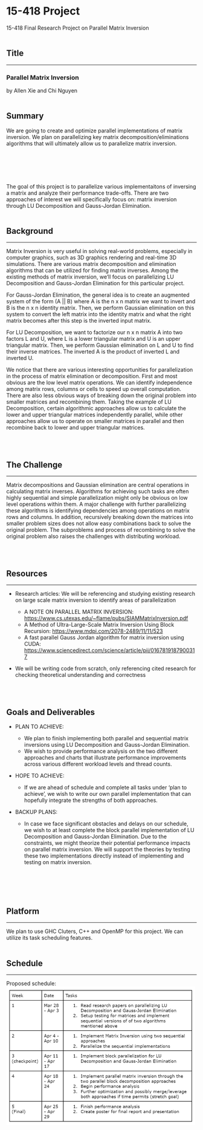 # **15-418 Project**
15-418 Final Research Project on Parallel Matrix Inversion 
<br><br>

## **Title** 
---
### **Parallel Matrix Inversion**
by Allen Xie and Chi Nguyen
<br><br>

## **Summary**
We are going to create and optimize parallel implementations of matrix inversion. We plan on parallelizing key matrix decomposition/eliminations algorithms that will ultimately allow us to parallelize matrix inversion. 

<br><br>
---
The goal of this project is to parallelize various implementaitons of inversing a matrix and analyze their performance trade-offs. There are two approaches of interest we will specifically focus on: matrix inversion through LU Decomposition and Gauss-Jordan Elimination. 
<br><br>

## **Background**
---
Matrix Inversion is very useful in solving real-world problems, especially in computer graphics, such as 3D graphics rendering and real-time 3D simulations. There are various matrix decomposition and elimination algorithms that can be utilized for finding matrix inverses. Among the existing methods of matrix inversion, we’ll focus on parallelizing LU Decomposition and Gauss-Jordan Elimination for this particular project. 

For Gauss-Jordan Elimination, the general idea is to create an augmented system of the form (A || B) where A is the n x n matrix we want to invert and B is the n x n identity matrix. Then, we perform Gaussian elimination on this system to convert the left matrix into the identity matrix and what the right matrix becomes after this step is the inverted input matrix.  

For LU Decomposition, we want to factorize our n x n matrix A into two factors L and U, where L is a lower triangular matrix and U is an upper triangular matrix. Then, we perform Gaussian elimination on L and U to find their inverse matrices. The inverted A is the product of inverted L and inverted U. 

We notice that there are various interesting opportunities for parallelization in the process of matrix elimination or decomposition. First and most obvious are the low level matrix operations. We can identify independence among matrix rows, columns or cells to speed up overall computation. There are also less obvious ways of breaking down the original problem into smaller matrices and recombining them. Taking the example of LU Decomposition, certain algorithmic approaches allow us to calculate the lower and upper triangular matrices independently parallel, while other approaches allow us to operate on smaller matrices in parallel and then recombine back to lower and upper triangular matrices.

<br><br>

## **The Challenge**
---
Matrix decompositions and Gaussian elimination are central operations in calculating matrix inverses. Algorithms for achieving such tasks are often highly sequential and simple parallelization might only be obvious on low level operations within them. A major challenge with further parallelizing these algorithms is identifying dependencies among operations on matrix rows and columns. In addition, recursively breaking down the matrices into smaller problem sizes does not allow easy combinations back to solve the original problem. The subproblems and process of recombining to solve the original problem also raises the challenges with distributing workload.

<br><br>

## **Resources**
---
* Research articles: We will be referencing and studying existing research on large scale matrix inversion to identify areas of parallelization
  * A NOTE ON PARALLEL MATRIX INVERSION: https://www.cs.utexas.edu/~flame/pubs/SIAMMatrixInversion.pdf
  * A Method of Ultra-Large-Scale Matrix Inversion Using Block Recursion: https://www.mdpi.com/2078-2489/11/11/523
  * A fast parallel Gauss Jordan algorithm for matrix inversion using CUDA: https://www.sciencedirect.com/science/article/pii/0167819187900317  

* We will be writing code from scratch, only referencing cited research for checking theoretical understanding and correctness 

<br><br>

## **Goals and Deliverables**
* PLAN TO ACHIEVE: 
  * We plan to finish implementing both parallel and sequential matrix inversions using LU Decomposition and Gauss-Jordan Elimination.
  * We wish to provide performance analysis on the two different approaches and charts that illustrate performance improvements across various different workload levels and thread counts.

* HOPE TO ACHIEVE:
  * If we are ahead of schedule and complete all tasks under ‘plan to achieve’, we wish to write our own parallel implementation that can hopefully integrate the strengths of both approaches.

* BACKUP PLANS: 
  * In case we face significant obstacles and delays on our schedule, we wish to at least complete the block parallel implementation of LU Decomposition and Gauss-Jordan Elimination. Due to the constraints, we might theorize their potential performance impacts on parallel matrix inversion. We will support the theories by testing these two implementations directly instead of implementing and testing on matrix inversion. 

<br><br>
---


## **Platform**
---
We plan to use GHC Cluters, C++ and OpenMP for this project. We can utilize its task scheduling features. 
<br><br>

## **Schedule**
---
Proposed schedule:
<br><img src=".\docs\images\schedule_draft.jpg" width='500px'></img>  
